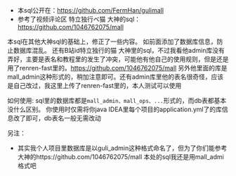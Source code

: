 - 本sql公开在：https://github.com/FermHan/gulimall
- 参考了视频评论区 特立独行ベ猫 大神的sql：https://github.com/1046762075/mall


本sql在其他大神sql的基础上，修正了一些内容。
如前面添加了数据库信息，防止数据库混乱。
还有B站id特立独行的猫 大神里的sql，不过我看他admin库没有弄好，主要是表名和教程里的发生了冲突，可能他有他自己的使用规则，但是还是用了renren-fast里的。https://github.com/1046762075/mall
另外他里面的库是mall_admin这种形式的，稍加注意即可。还有admin库里他的表名很奇怪，应该是自己改过，我这里上传了renren-fast里的，本人测试可以使用

如何使用:
sql里的数据库都是`mall_admin、mall_ops、...`形式的，而db表都基本没什么区别。
你使用时仅需将你java IDEA里每个项目的application.yml了的库信息改了即可，db表名一般无需改动

另注：
- 其实我个人项目里数据库是以guli_admin这种格式命名了，但为了你们能参考大神的https://github.com/1046762075/mall  本处的sql我还是用mall_admi格式吧
